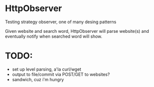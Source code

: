 # HttpObserver
Testing strategy observer, one of many desing patterns

Given website and search word, HttpObserver will parse website(s) 
and eventually notify when searched word will show.


# TODO:
* set up level parsing, a'la curl/wget 
* output to file/commit via POST/GET to websites?
* sandwich, cuz i'm hungry
